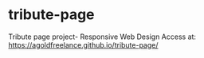 # tribute-page
Tribute page project- Responsive Web Design
Access at: https://agoldfreelance.github.io/tribute-page/
